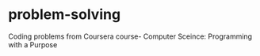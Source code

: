 # problem-solving

Coding problems from Coursera course- Computer Sceince: Programming with a Purpose
